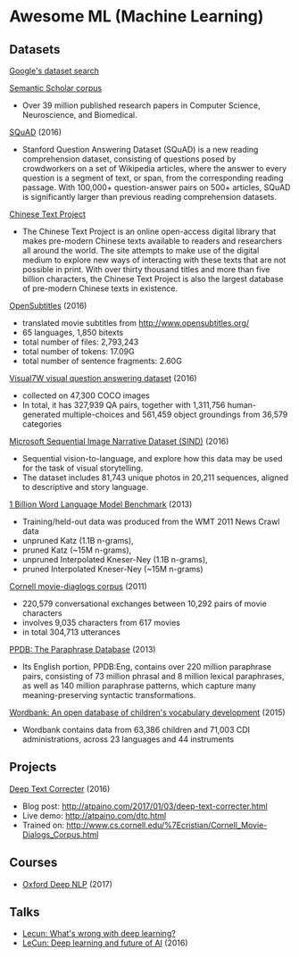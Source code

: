Awesome ML (Machine Learning)
===

Datasets
---
[Google's dataset search](https://toolbox.google.com/datasetsearch)

[Semantic Scholar corpus](https://labs.semanticscholar.org/corpus/)
* Over 39 million published research papers in Computer Science, Neuroscience, and Biomedical.

[SQuAD](https://rajpurkar.github.io/SQuAD-explorer/) (2016)
* Stanford Question Answering Dataset (SQuAD) is a new reading comprehension dataset, consisting of questions posed by crowdworkers on a set of Wikipedia articles, where the answer to every question is a segment of text, or span, from the corresponding reading passage. With 100,000+ question-answer pairs on 500+ articles, SQuAD is significantly larger than previous reading comprehension datasets.

[Chinese Text Project](http://ctext.org/)

* The Chinese Text Project is an online open-access digital library that makes pre-modern Chinese texts available to readers and researchers all around the world. The site attempts to make use of the digital medium to explore new ways of interacting with these texts that are not possible in print. With over thirty thousand titles and more than five billion characters, the Chinese Text Project is also the largest database of pre-modern Chinese texts in existence. 

[OpenSubtitles](http://opus.lingfil.uu.se/OpenSubtitles2016.php) (2016)
- translated movie subtitles from http://www.opensubtitles.org/
- 65 languages, 1,850 bitexts
- total number of files: 2,793,243
- total number of tokens: 17.09G
- total number of sentence fragments: 2.60G

[Visual7W visual question answering dataset](https://github.com/yukezhu/visual7w-qa-models) (2016)
- collected on 47,300 COCO images
- In total, it has 327,939 QA pairs, together with 1,311,756 human-generated multiple-choices and 561,459 object groundings from 36,579 categories

[Microsoft Sequential Image Narrative Dataset (SIND)](http://www.sind.ai/dataset.html) (2016)
- Sequential vision-to-language, and explore how this data may be used for the task of visual storytelling. 
- The dataset includes 81,743 unique photos in 20,211 sequences, aligned to descriptive and story language. 

[1 Billion Word Language Model Benchmark](http://www.statmt.org/lm-benchmark/) (2013)
- Training/held-out data was produced from the WMT 2011 News Crawl data
- unpruned Katz (1.1B n-grams),
- pruned Katz (~15M n-grams), 
- unpruned Interpolated Kneser-Ney (1.1B n-grams), 
- pruned Interpolated Kneser-Ney (~15M n-grams)

[Cornell movie-diaglogs corpus](http://www.cs.cornell.edu/~cristian/Cornell_Movie-Dialogs_Corpus.html) (2011)
- 220,579 conversational exchanges between 10,292 pairs of movie characters
- involves 9,035 characters from 617 movies
- in total 304,713 utterances
  
[PPDB: The Paraphrase Database](http://www.cis.upenn.edu/%7Eccb/ppdb/) (2013)
-  Its English portion, PPDB:Eng, contains over 220 million paraphrase pairs, consisting of 73 million phrasal and 8 million lexical paraphrases, as well as 140 million paraphrase patterns, which capture many meaning-preserving syntactic transformations. 
  
[Wordbank: An open database of children's vocabulary development](http://wordbank.stanford.edu/) (2015)
- Wordbank contains data from 63,386 children and 71,003 CDI administrations, across
23 languages and 44 instruments


Projects
---
[Deep Text Correcter](https://github.com/atpaino/deep-text-correcter) (2016)
- Blog post: http://atpaino.com/2017/01/03/deep-text-correcter.html
- Live demo: http://atpaino.com/dtc.html
- Trained on: http://www.cs.cornell.edu/%7Ecristian/Cornell_Movie-Dialogs_Corpus.html


Courses
---
- [Oxford Deep NLP](https://github.com/oxford-cs-deepnlp-2017/lectures) (2017)

Talks
---
- [Lecun: What's wrong with deep learning?](http://techtalks.tv/talks/whats-wrong-with-deep-learning/61639/)
- [LeCun: Deep learning and future of AI](https://www.youtube.com/watch?v=_1Cyyt-4-n8) (2016)
